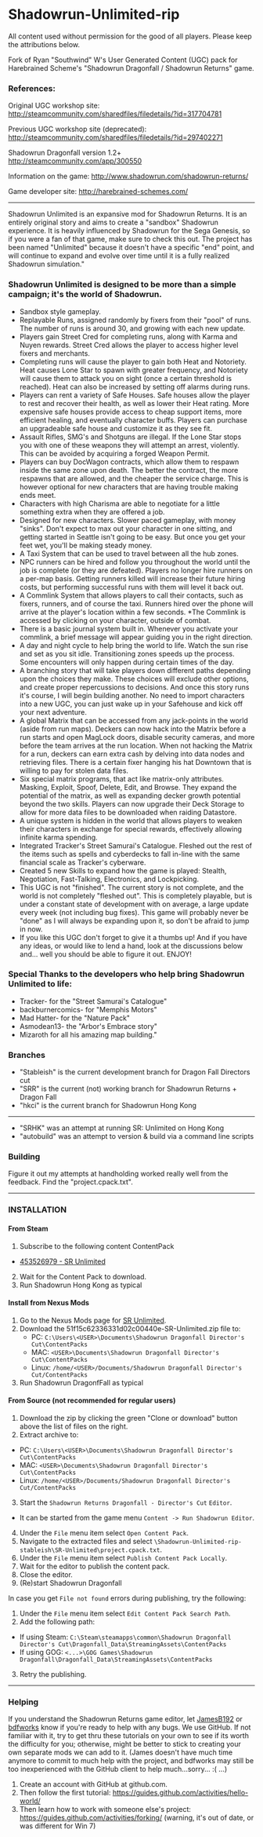 # Shadowrun-Unlimited-rip

All content used without permission for the good of all players. Please keep the attributions below.

Fork of Ryan "Southwind" W's User Generated Content (UGC) pack for
Harebrained Scheme's "Shadowrun Dragonfall / Shadowrun Returns" game.

### References:

Original UGC workshop site: http://steamcommunity.com/sharedfiles/filedetails/?id=317704781

Previous UGC workshop site (deprecated): http://steamcommunity.com/sharedfiles/filedetails/?id=297402271


Shadowrun Dragonfall version 1.2+ http://steamcommunity.com/app/300550

Information on the game: http://www.shadowrun.com/shadowrun-returns/

Game developer site: http://harebrained-schemes.com/

---

Shadowrun Unlimited is an expansive mod for Shadowrun Returns. It is an entirely original story and aims to create a "sandbox" Shadowrun experience. It is heavily influenced by Shadowrun 
for the Sega Genesis, so if you were a fan of that game, make sure to check this out. The project has been named "Unlimited" because it doesn't have a specific "end" point, and will continue to expand and evolve over time until it is a fully realized Shadowrun simulation."

### Shadowrun Unlimited is designed to be more than a simple campaign; it's the world of Shadowrun.

* Sandbox style gameplay. 
* Replayable Runs, assigned randomly by fixers from their "pool" of runs. The number of runs is around 30, and growing with each new update.
* Players gain Street Cred for completing runs, along with Karma and Nuyen rewards. Street Cred allows the player to access higher level fixers and merchants.
* Completing runs will cause the player to gain both Heat and Notoriety. Heat causes Lone Star to spawn with greater frequency, and Notoriety will cause them to attack you on sight (once a certain threshold is reached). Heat can also be increased by setting off alarms during runs. 
* Players can rent a variety of Safe Houses. Safe houses allow the player to rest and recover their health, as well as lower their Heat rating. More expensive safe houses provide access to cheap support items, more efficient healing, and eventually character buffs. Players can purchase an upgradeable safe house and customize it as they see fit.
* Assault Rifles, SMG's and Shotguns are illegal. If the Lone Star stops you with one of these weapons they will attempt an arrest, violently. This can be avoided by acquiring a forged Weapon Permit.
* Players can buy DocWagon contracts, which allow them to respawn inside the same zone upon death. The better the contract, the more respawns that are allowed, and the cheaper the service charge. This is however optional for new characters that are having trouble making ends meet.
* Characters with high Charisma are able to negotiate for a little something extra when they are offered a job.
* Designed for new characters. Slower paced gameplay, with money "sinks". Don't expect to max out your character in one sitting, and getting started in Seattle isn't going to be easy. But once you get your feet wet, you'll be making steady money.
* A Taxi System that can be used to travel between all the hub zones.
* NPC runners can be hired and follow you throughout the world until the job is complete (or they are defeated). Players no longer hire runners on a per-map basis. Getting runners killed will increase their future hiring costs, but performing successful runs with them will level it back out.
* A Commlink System that allows players to call their contacts, such as fixers, runners, and of course the taxi. Runners hired over the phone will arrive at the player's location within a few seconds. *The Commlink is accessed by clicking on your character, outside of combat.
* There is a basic journal system built in. Whenever you activate your commlink, a brief message will appear guiding you in the right direction.
* A day and night cycle to help bring the world to life. Watch the sun rise and set as you sit idle. Transitioning zones speeds up the process. Some encounters will only happen during certain times of the day.
* A branching story that will take players down different paths depending upon the choices they make. These choices will exclude other options, and create proper repercussions to decisions. And once this story runs it's course, I will begin building another. No need to import characters into a new UGC, you can just wake up in your Safehouse and kick off your next adventure.
* A global Matrix that can be accessed from any jack-points in the world (aside from run maps). Deckers can now hack into the Matrix before a run starts and open MagLock doors, disable security cameras, and more before the team arrives at the run location. When not hacking the Matrix for a run, deckers can earn extra cash by delving into data nodes and retrieving files. There is a certain fixer hanging his hat Downtown that is willing to pay for stolen data files.
* Six special matrix programs, that act like matrix-only attributes. Masking, Exploit, Spoof, Delete, Edit, and Browse. They expand the potential of the matrix, as well as expanding decker growth potential beyond the two skills. Players can now upgrade their Deck Storage to allow for more data files to be downloaded when raiding Datastore.
* A unique system is hidden in the world that allows players to weaken their characters in exchange for special rewards, effectively allowing infinite karma spending.
* Integrated Tracker's Street Samurai's Catalogue. Fleshed out the rest of the items such as spells and cyberdecks to fall in-line with the same financial scale as Tracker's cyberware.
* Created 5 new Skills to expand how the game is played: Stealth, Negotiation, Fast-Talking, Electronics, and Lockpicking.
* This UGC is not "finished". The current story is not complete, and the world is not completely "fleshed out". This is completely playable, but is under a constant state of development with on average, a large update every week (not including bug fixes). This game will probably never be "done" as I will always be expanding upon it, so don't be afraid to jump in now.
* If you like this UGC don't forget to give it a thumbs up! And if you have any ideas, or would like to lend a hand, look at the discussions below and... well you should be able to figure it out. ENJOY!

### Special Thanks to the developers who help bring Shadowrun Unlimited to life:
* Tracker- for the "Street Samurai's Catalogue"
* backburnercomics- for "Memphis Motors"
* Mad Hatter- for the "Nature Pack"
* Asmodean13- the "Arbor's Embrace story"
* Mizaroth for all his amazing map building."

### Branches

* "Stableish" is the current development branch for Dragon Fall Directors cut
* "SRR" is the current (not) working branch for Shadowrun Returns + Dragon Fall
* "hkci" is the current branch for Shadowrun Hong Kong

---

* "SRHK" was an attempt at running SR: Unlimited on Hong Kong
* "autobuild" was an attempt to version & build via a command line scripts

### Building

Figure it out my attempts at handholding worked really well from the feedback. Find the "project.cpack.txt". 

---

### INSTALLATION

#### From Steam

1. Subscribe to the following content ContentPack
  - [453526979 - SR Unlimited](https://steamcommunity.com/sharedfiles/filedetails/?id=453526979)
2. Wait for the Content Pack to download.
3. Run Shadowrun Hong Kong as typical

#### Install from Nexus Mods

1. Go to the Nexus Mods page for [SR Unlimited](https://www.nexusmods.com/shadowrunhongkong/mods/53).
2. Download the 51f15c62336331d02c00440e-SR-Unlimited.zip file to:
    * PC: `C:\Users\<USER>\Documents\Shadowrun Dragonfall Director's Cut\ContentPacks`
    * MAC: `<USER>\Documents\Shadowrun Dragonfall Director's Cut\ContentPacks`
    * Linux: `/home/<USER>/Documents/Shadowrun Dragonfall Director's Cut/ContentPacks`
3. Run Shadowrun DragonfFall as typical

#### From Source (not recommended for regular users) 

1. Download the zip by clicking the green "Clone or download" button above the list of files on the right.
2. Extract archive to: 
* PC: `C:\Users\<USER>\Documents\Shadowrun Dragonfall Director's Cut\ContentPacks`
* MAC: `<USER>\Documents\Shadowrun Dragonfall Director's Cut\ContentPacks`
* Linux: `/home/<USER>/Documents/Shadowrun Dragonfall Director's Cut/ContentPacks`
3. Start the `Shadowrun Returns Dragonfall - Director's Cut` `Editor`.
- It can be started from the game menu `Content -> Run Shadowrun Editor`.
4. Under the `File` menu item select `Open Content Pack`.
5. Navigate to the extracted files and select `\Shadowrun-Unlimited-rip-stableish\SR-Unlimited\project.cpack.txt`.
6. Under the `File` menu item select `Publish Content Pack Locally`.
7. Wait for the editor to publish the content pack.
8. Close the editor.
9. (Re)start Shadowrun Dragonfall

In case you get `File not found` errors during publishing, try the following:
1. Under the `File` menu item select `Edit Content Pack Search Path`.
2. Add the following path:
- If using Steam: `C:\Steam\steamapps\common\Shadowrun Dragonfall Director's Cut\Dragonfall_Data\StreamingAssets\ContentPacks`
- If using GOG: `<...>\GOG Games\Shadowrun Dragonfall\Dragonfall_Data\StreamingAssets\ContentPacks`
3. Retry the publishing.

---

### Helping

If you understand the Shadowrun Returns game editor, let [JamesB192](https://github.com/JamesB192) or [bdfworks](https://github.com/bdfworks) know if you're ready to help with any bugs. We use GitHub. If not familiar with it, try to get thru these tutorials on your own to see if its worth the difficulty for you; otherwise, might be better to stick to creating your own separate mods we can add to it. (James doesn't have much time anymore to commit to much help with the project, and bdfworks may still be too inexperienced with the GitHub client to help much...sorry... :( ...)

1. Create an account with GitHub at github.com.
2. Then follow the first tutorial: https://guides.github.com/activities/hello-world/
3. Then learn how to work with someone else's project: https://guides.github.com/activities/forking/ (warning, it's out of date, or was different for Win 7)
